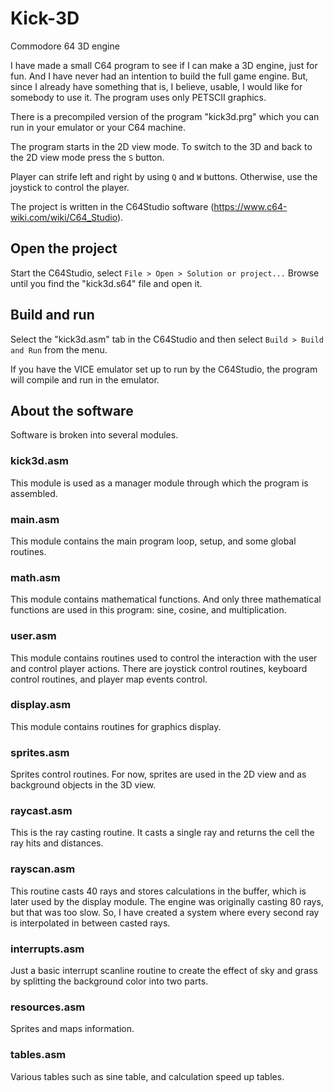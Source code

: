 # Kick-3D
Commodore 64 3D engine

I have made a small C64 program to see if I can make a 3D engine, just for fun. And I have never had an intention to build the full game engine. 
But, since I already have something that is, I believe, usable, I would like for somebody to use it.
The program uses only PETSCII graphics. 

There is a precompiled version of the program "kick3d.prg" which you can run in your emulator or your C64 machine.

The program starts in the 2D view mode.
To switch to the 3D and back to the 2D view mode press the `S` button.

Player can strife left and right by using `Q` and `W` buttons. Otherwise, use the joystick to control the player.

The project is written in the C64Studio software (https://www.c64-wiki.com/wiki/C64_Studio).

## Open the project
Start the C64Studio, select `File > Open > Solution or project...`
Browse until you find the "kick3d.s64" file and open it.

## Build and run
Select the "kick3d.asm" tab in the C64Studio and then select `Build > Build and Run` from the menu.

If you have the VICE emulator set up to run by the C64Studio, the program will compile and run in the emulator.

## About the software
Software is broken into several modules.

### kick3d.asm
This module is used as a manager module through which the program is assembled.

### main.asm
This module contains the main program loop, setup, and some global routines.

### math.asm
This module contains mathematical functions. And only three mathematical functions are used in this program: sine, cosine, and multiplication. 

### user.asm
This module contains routines used to control the interaction with the user and control player actions.
There are joystick control routines, keyboard control routines, and player map events control.

### display.asm
This module contains routines for graphics display. 

### sprites.asm
Sprites control routines. For now, sprites are used in the 2D view and as background objects in the 3D view.

### raycast.asm
This is the ray casting routine. It casts a single ray and returns the cell the ray hits and distances.

### rayscan.asm
This routine casts 40 rays and stores calculations in the buffer, which is later used by the display module.
The engine was originally casting 80 rays, but that was too slow. So, I have created a system where every second ray is interpolated in between casted rays.

### interrupts.asm
Just a basic interrupt scanline routine to create the effect of sky and grass by splitting the background color into two parts.

### resources.asm
Sprites and maps information.

### tables.asm
Various tables such as sine table, and calculation speed up tables.
